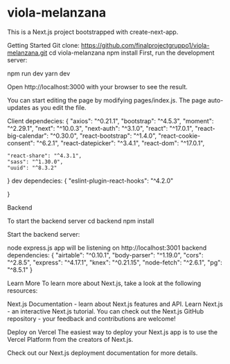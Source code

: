 # viola-melanzana

This is a Next.js project bootstrapped with create-next-app.


Getting Started
Git clone: https://github.com/finalprojectgruppo1/viola-melanzana.git
cd viola-melanzana
npm install
First, run the development server:

npm run dev
yarn dev

Open http://localhost:3000 with your browser to see the result.

You can start editing the page by modifying pages/index.js. The page auto-updates as you edit the file.

Client dependecies:
{
    "axios": "^0.21.1",
    "bootstrap": "^4.5.3",
    "moment": "^2.29.1",
    "next": "^10.0.3",
    "next-auth": "^3.1.0",
    "react": "^17.0.1",
    "react-big-calendar": "^0.30.0",
    "react-bootstrap": "^1.4.0",
    "react-cookie-consent": "^6.2.1",
    "react-datepicker": "^3.4.1",
    "react-dom": "^17.0.1",

    "react-share": "^4.3.1",
    "sass": "^1.30.0",
    "uuid": "^8.3.2"
  }
  dev dependecies:
  {
    "eslint-plugin-react-hooks": "^4.2.0"

  }

Backend

To start the backend server
cd backend
npm install

Start the backend server:

node express.js
app will be listening on http://localhost:3001
backend dependencies:
{
    "airtable": "^0.10.1",
    "body-parser": "^1.19.0",
    "cors": "^2.8.5",
    "express": "^4.17.1",
    "knex": "^0.21.15",
    "node-fetch": "^2.6.1",
    "pg": "^8.5.1"
  }

Learn More
To learn more about Next.js, take a look at the following resources:

Next.js Documentation - learn about Next.js features and API.
Learn Next.js - an interactive Next.js tutorial.
You can check out the Next.js GitHub repository - your feedback and contributions are welcome!

Deploy on Vercel
The easiest way to deploy your Next.js app is to use the Vercel Platform from the creators of Next.js.

Check out our Next.js deployment documentation for more details.
